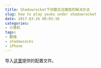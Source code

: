 ```yaml
---
title: Shadowrocket下优酷无法播放的解决办法
slug: how to play youku under shadowrocket
date: 2017-03-26 00:03:10
categories:
- 计算机
tags:
- 翻墙
- shadowsocks
- iPhone
---
```


导入[这里](http://www.abclite.cn/1995.html)提供的配置文件。
